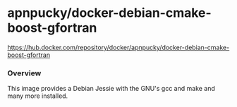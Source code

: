 # apnpucky/docker-debian-cmake-boost-gfortran
https://hub.docker.com/repository/docker/apnpucky/docker-debian-cmake-boost-gfortran


### Overview
This image provides a Debian Jessie with the GNU's gcc and make and many more installed.

